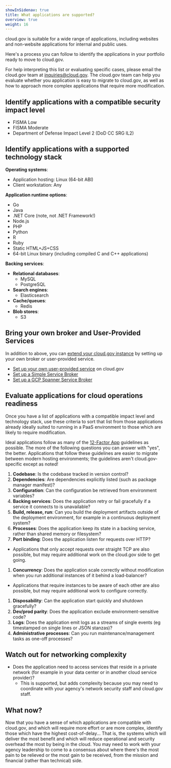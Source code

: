 ```yaml
---
showInSidenav: true
title: What applications are supported?
overview: true
weight: 16
---
```


cloud.gov is suitable for a wide range of applications, including websites and non-website applications for internal and public uses.

Here's a process you can follow to identify the applications in your portfolio ready to move to cloud.gov.

<!--more-->

For help interpreting this list or evaluating specific cases, please email the cloud.gov team at [inquiries@cloud.gov](mailto:inquiries@cloud.gov). The cloud.gov team can help you evaluate whether you application is easy to migrate to cloud.gov, as well as how to approach more complex applications that require more modification.

## Identify applications with a compatible security impact level

- FISMA Low
- FISMA Moderate
- Department of Defense Impact Level 2 (DoD CC SRG IL2)
<!-- The abbreviation used in the line above is intended to make this page easier for search engines to find. -->

## Identify applications with a supported technology stack

**Operating systems**:

- Application hosting: Linux (64-bit ABI)
- Client workstation: Any

**Application runtime options**:

- Go
- Java
- .NET Core (note, not .NET Framework!)
- Node.js
- PHP
- Python
- R
- Ruby
- Static HTML+JS+CSS
- 64-bit Linux binary (including compiled C and C++ applications)

**Backing services**:

- **Relational databases**:
  - MySQL
  - PostgreSQL
- **Search engines**:
  - Elasticsearch
- **Cache/queues**:
  - Redis
- **Blob stores**:
  - S3

## Bring your own broker and User-Provided Services

In addition to above, you can [extend your cloud.gov instance](https://cloud.gov/docs/services/intro/) by setting up your own broker or user-provided service.

- [Set up your own user-provided service](https://cloud.gov/docs/services/intro/#setting-up-user-provided-service-instances) on cloud.gov
- [Set up a Simple Service Broker](https://github.com/cloud-gov/cf-byo-broker/tree/master/simple-service-broker)
- [Set up a GCP Spanner Service Broker](https://github.com/cloud-gov/cf-byo-broker/tree/master/gcp-service-broker)

## Evaluate applications for cloud operations readiness

Once you have a list of applications with a compatible impact level and technology stack, use these criteria to sort that list from those applications already ideally suited to running in a PaaS environment to those which are likely to require modification.

Ideal applications follow as many of the [12-Factor App](https://12factor.net/) guidelines as possible. The more of the following questions you can answer with "yes", the better. Applications that follow these guidelines are easier to migrate between modern hosting environments; the guidelines aren't cloud.gov-specific except as noted!

1. **Codebase**: Is the codebase tracked in version control?
1. **Dependencies**: Are dependencies explicitly listed (such as package manager manifest)?
1. **Configuration**: Can the configuration be retrieved from environment variables?
1. **Backing services**: Does the application retry or fail gracefully if a service it connects to is unavailable?
1. **Build, release, run**: Can you build the deployment artifacts outside of the deployment environment, for example in a continuous deployment system?
1. **Processes**: Does the application keep its state in a backing service, rather than shared memory or filesystem?
1. **Port binding**: Does the application listen for requests over HTTP?

- Applications that only accept requests over straight TCP are also possible, but may require additional work on the cloud.gov side to get going.

1. **Concurrency**: Does the application scale correctly without modification when you run additional instances of it behind a load-balancer?

- Applications that require instances to be aware of each other are also possible, but may require additional work to configure correctly.

1. **Disposability**: Can the application start quickly and shutdown gracefully?
1. **Dev/prod parity**: Does the application exclude environment-sensitive code?
1. **Logs**: Does the application emit logs as a streams of single events (eg timestamped on single lines or JSON stanzas)?
1. **Administrative processes**: Can you run maintenance/management tasks as one-off processes?

## Watch out for networking complexity

- Does the application need to access services that reside in a private network (for example in your data center or in another cloud service provider)?
  - This is supported, but adds complexity because you may need to coordinate with your agency's network security staff and cloud.gov staff.

## What now?

Now that you have a sense of which applications are compatible with cloud.gov, and which will require more effort or are more complex, identify those which have the highest cost-of-delay... That is, the systems which will deliver the most benefit and which will reduce operational and security overhead the most by being in the cloud. You may need to work with your agency leadership to come to a consensus about where there's the most pain to be relieved or the most gain to be received, from the mission and financial (rather than technical) side.

